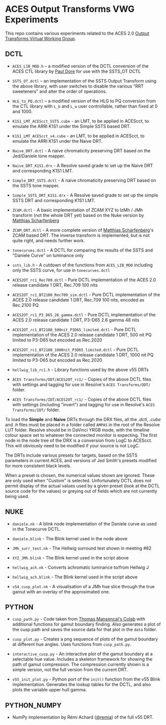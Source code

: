 # ACES Output Transforms VWG Experiments
This repo contains various experiments related to the ACES 2.0 [Output Transforms Virtual Working Group](https://paper.dropbox.com/doc/Output-Transforms-Architecture-Virtual-Working-Group--BHNkZoNAA~9dfXH1BcmddBLaAg-HKNpj824NA0Z8tn7jiPS0).

## DCTL
* `ACES_LIB_MOD.h` – a modified version of the DCTL conversion of the ACES CTL library by [Paul Dore](https://github.com/baldavenger/ACES_DCTL) for use with the SSTS_OT DCTL

* `SSTS_OT.dctl` – an implementation of the SSTS Output Transform using the above library, with user switches to disable the various "RRT sweeteners" and alter the order of operations.

* `HLG_to_PQ.dctl` – a modified version of the HLG to PQ conversion from the CTL library with `L_b` and `L_w` user controllable, rather than fixed at 0 and 1000.

* `K1S1_LMT_ACEScct_SSTS.cube` - an LMT, to be applied in ACEScct, to emulate the ARRI K1S1 under the Simple SSTS based DRT.

* `K1S1_LMT_ACEScct_v4.cube` - an LMT, to be applied in ACEScct, to emulate the ARRI K1S1 under the Naive DRT.

* `Naive_DRT.dctl` - A naive chromaticity preserving DRT based on the Jed/Daniele tone mapper.

* `Naive_DRT_K1S1.drx` - A Resolve saved grade to set up the Naive DRT and corresponding K1S1 LMT.

* `Simple_DRT_SSTS.dctl` - A naive chromaticity preserving DRT based on the SSTS tone mapper.

* `Simple_SSTS_DRT_K1S1.drx` - A Resolve saved grade to set up the simple SSTS DRT and corresponding K1S1 LMT.

* `ZCAM.dctl` - A basic implementation of ZCAM XYZ to IzMh / JMh transform (not the whole DRT yet) based on the Nuke version by [Matthias Scharfenberg](https://github.com/Tristimulus/aces_vwg_output_transform/blob/master/DRT_ZCAM_IzMh_v02_Blink.nk)

* `ZCAM_DRT.dctl` - A more complete version of [Matthias Scharfenberg](https://github.com/Tristimulus/aces_vwg_output_transform/blob/master/DRT_ZCAM_IzMh_v07_Blink.nk)'s ZCAM based DRT. The inverse transform is implemented, but is not quite right, and needs further work.

* `tonecurves.dctl` - A DCTL for comparing the results of the SSTS and "Daniele Curve" on luminance only

* `ssts_lib.h` - A cutdown of the functions from `ACES_LIB_MOD` including only the SSTS curve, for use in `tonecurves.dctl`

* `ACES2OT_rc1_Rec709.dctl` - Pure DCTL implementation of the ACES 2.0 release candidate 1 DRT, Rec.709 100 nits

* `ACES2OT_rc1_BT2100_Rec709_sim.dctl` - Pure DCTL implementation of the ACES 2.0 release candidate 1 DRT, Rec.709 100 nits, encoded as Rec.2100 PQ

* `ACES2OT_rc1_P3_D65_26_gamma.dctl` - Pure DCTL implementation of the ACES 2.0 release candidate 1 DRT, P3-D65 2.6 gamma 48 nits

* `ACES2OT_rc1_BT2100_500nit_P3D65_limited.dctl` - Pure DCTL implementation of the ACES 2.0 release candidate 1 DRT, 500 nit PQ limited to P3-D65 but encoded as Rec.2020

* `ACES2OT_rc1_BT2100_1000nit_P3D65_limited.dctl` - Pure DCTL implementation of the ACES 2.0 release candidate 1 DRT, 1000 nit PQ limited to P3-D65 but encoded as Rec.2020

* `hellwig_lib_rc1.h` - Library functions used by the above v55 DRTs

* `ACES Transforms/ODT/ACES2OT_rc1/` - Copies of the above DCTL files with settings and tagging for use in Resolve's `ACES Transforms/ODT/` folder.

* `ACES Transforms/IDT/ACES2OT_rc1/` - Copies of the above DCTL files with settings (including "invert") and tagging for use in Resolve's `ACES Transforms/IDT/` folder.

To load the **Simple** and **Naive** DRTs through the DRX files, all the *.dctl*, *.cube* and *.h* files must be placed in a folder called `AMPAS` in the root of the Resolve LUT folder. Resolve should be in DaVinci YRGB mode, with the timeline colour space set to whatever the connected monitor is expecting. The first node in the node tree of the DRX is a conversion from LogC to ACEScct. This will obviously need to be modified if your source is not LogC.

The DRTs include various presets for targets, based on the SSTS parameters in current ACES, and versions of Jed Smith's presets modified for more consistent black levels.

When a preset is chosen, the numerical values shown are ignored. These are only used when "Custom" is selected. Unfortunately DCTL does not permit display of the actual values used by a given preset (look at the DCTL source code for the values) or greying out of fields which are not currently being used.

## NUKE

* `daniele.nk` -  A blink node implementation of the Daniele curve as used in the Tonecurve DCTL.

* `daniele.blink` - The Blink kernel used in the node above

* `JMh_surr_test.nk` - The Hellwig surround test shown in meeting #82

* `XYZ_JMh.blink` - The Blink kernel used in the script above

* `hellwig_ach.nk` - Converts achromatic luminance to/from Hellwig J

* `hellwig_ach.blink` - The Blink kernel used in the script above

* `v54_cusp_plot.nk` - A visualisation of a JMh hue slice through the true gamut with an overlay of the approximated one.

## PYTHON

* `cusp_path.py` - Code taken from [Thomas Mansencal's Colab](https://colab.research.google.com/drive/1OerRYxnKOYGhiZEZda1QS93JWBfN_WI0) with additional functions for gamut boundary finding. Also generates a plot of the cusp path and saves the source data for that plot in the `data` folder.

* `cusp_plot.py` - Creates a png sequence of plots of the gamut boundary at different hue angles. Uses functions from `cusp_path.py`.

* `interactive_cusp.py` - An interactive plot of the gamut boundary at a selectable hue value. Includes a skeleton framework for showing the path of gamut compression. The compression currently shown is a simple version, not the full version from the current DRT.

* `v55_init_plot.py` - Python port of the `init()` function from the v55 Blink implementation. Generates the lookup tables for the DCTL, and also plots the variable upper hull gamma.

## PYTHON_NUMPY

* NumPy implementation by Rémi Achard ([@remia](https://github.com/remia)) of the full v55 DRT.